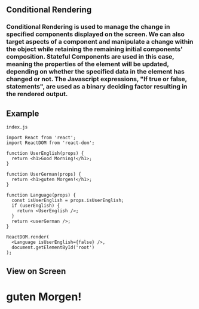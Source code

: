 ## Conditional Rendering

### Conditional Rendering is used to manage the change in specified components displayed on the screen. We can also target aspects of a component and manipulate a change within the object while retaining the remaining initial components' composition. Stateful Components are used in this case, meaning the properties of the element will be updated, depending on whether the specified data in the element has changed or not. The Javascript expressions, "If true or false, statements", are used as a binary deciding factor resulting in the rendered output. 

## Example

```
index.js
```

```
import React from 'react';
import ReactDOM from 'react-dom';

function UserEnglish(props) {
  return <h1>Good Morning!</h1>;
}

function UserGerman(props) {
  return <h1>guten Morgen!</h1>;
}

function Language(props) {
  const isUserEnglish = props.isUserEnglish;
  if (userEnglish) {
    return <UserEnglish />;
  }
  return <userGerman />;
}

ReactDOM.render(
  <Language isUserEnglish={false} />,
  document.getElementById('root')
);

```

## View on Screen

# guten Morgen!
